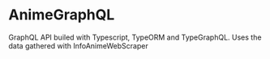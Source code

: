# AnimeGraphQL
GraphQL API builed with Typescript, TypeORM and TypeGraphQL. Uses the data gathered with InfoAnimeWebScraper
